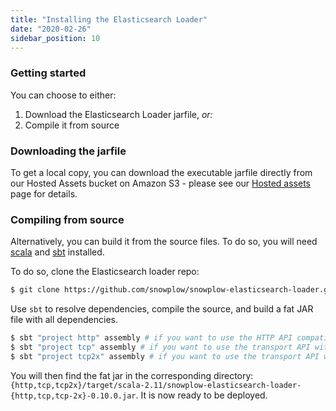 ```yaml
---
title: "Installing the Elasticsearch Loader"
date: "2020-02-26"
sidebar_position: 10
---
```


### Getting started

You can choose to either:

1. Download the Elasticsearch Loader jarfile, _or:_
2. Compile it from source

### Downloading the jarfile

To get a local copy, you can download the executable jarfile directly from our Hosted Assets bucket on Amazon S3 - please see our [Hosted assets](https://github.com/snowplow/snowplow/wiki/Hosted-assets) page for details.

### Compiling from source

Alternatively, you can build it from the source files. To do so, you will need [scala](https://www.scala-lang.org) and [sbt](http://www.scala-sbt.org) installed.

To do so, clone the Elasticsearch loader repo:

```bash
$ git clone https://github.com/snowplow/snowplow-elasticsearch-loader.git
```

Use `sbt` to resolve dependencies, compile the source, and build a fat JAR file with all dependencies.

```bash
$ sbt "project http" assembly # if you want to use the HTTP API compatible with every ES versions.
$ sbt "project tcp" assembly # if you want to use the transport API with a 5.x cluster
$ sbt "project tcp2x" assembly # if you want to use the transport API with a 2.x cluster
```

You will then find the fat jar in the corresponding directory: `{http,tcp,tcp2x}/target/scala-2.11/snowplow-elasticsearch-loader-{http,tcp,tcp-2x}-0.10.0.jar`. It is now ready to be deployed.
